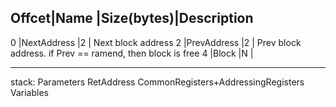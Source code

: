 
Offcet|Name           |Size(bytes)|Description
----------------------------------------------
0     |NextAddress    |2          | Next block address
2     |PrevAddress    |2          | Prev block address. if Prev == ramend, then block is free
4     |Block          |N          |

----------------

stack:
	Parameters
	RetAddress
	CommonRegisters+AddressingRegisters
	Variables